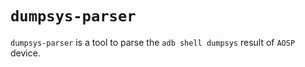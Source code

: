 # `dumpsys-parser`

`dumpsys-parser` is a tool to parse the `adb shell dumpsys` result of `AOSP` device.